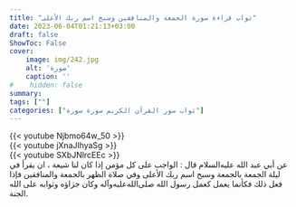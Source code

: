```yaml
---
title: "ثواب قراءة سورة الجمعة والمنافقين وسبح اسم ربك الأعلى"
date: 2023-06-04T01:21:13+03:00
draft: false
ShowToc: False
cover:
    image: img/242.jpg
    alt: 'صورة'
    caption: ''
#    hidden: false
summary: 
tags: [""]
categories: ["ثواب سور القرآن الكريم سورة سورة"]
---
```

{{< youtube Njbmo64w_50 >}} 
<br>
{{< youtube jXnaJlhyaSg >}} 
<br>
{{< youtube SXbJNlrcEEc >}} 
<br>
عن أبي عبد الله عليه‌السلام قال : الواجب على كل مؤمن إذا كان لنا شيعة ،
ان يقرأ في ليلة الجمعة بالجمعة وسبح اسم ربك الأعلى وفي صلاة الظهر
بالجمعة والمنافقين فإذا فعل ذلك فكأنما يعمل كعمل رسول الله صلى‌الله‌عليه‌وآله وكان
جزاؤه وثوابه على الله الجنة.

